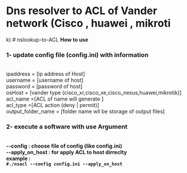<h1>Dns resolver to ACL of Vander network (Cisco , huawei , mikroti</h1>k)
# nslookup-to-ACL
<B>How to use</B>

<h3>1- update config file (config.ini) with information </h3>
<br>
ipaddress = [ip address of Host]
<br>
username = [username of host]
<br>
password = [password of host]
<br>
osHost  = [vander type (cisco_xr,cisco_xe,cisco_nexus,huawei,mikrotik)]
<br>
acl_name =[ACL of name will generate ]
<br>
acl_type =[ACL action (deny | permit)]
<br>
output_folder_name = [folder name wll be storage of output files]
<br>

<h3>2- execute a software with use Argument  </h3>
<Br>
<b>--config<B> :  choose file of config (like config.ini)
<br>
<b>--apply_on_host<B>  : for apply ACL to host dirreclty 
<Br>
<b>example </b>: 
<Br>
 <code>#./nsacl --config config.ini --apply_on_host<code>
